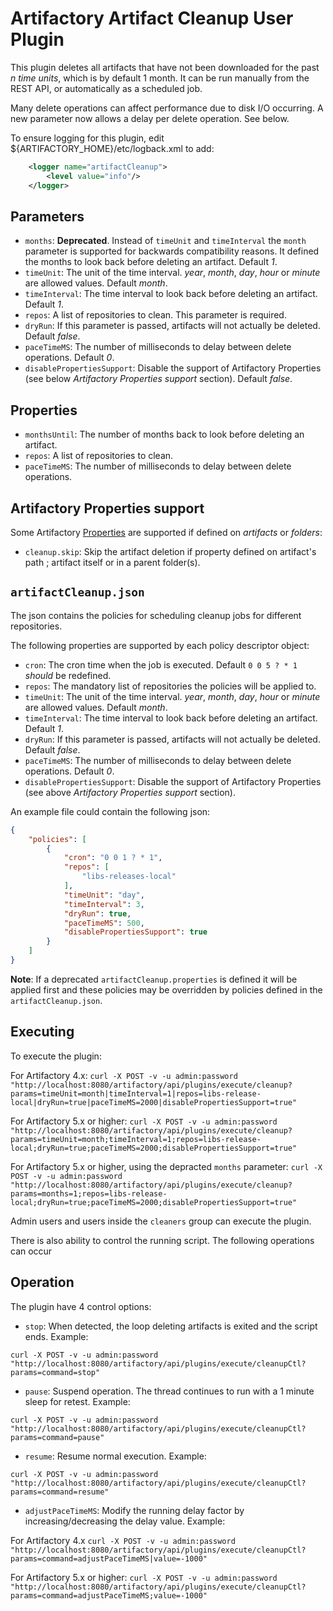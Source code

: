 Artifactory Artifact Cleanup User Plugin
========================================

This plugin deletes all artifacts that have not been downloaded for the past *n time units*,
which is by default 1 month. It can be run manually from the REST API, or automatically as a scheduled job.

Many delete operations can affect performance due to disk I/O occurring. A new parameter now allows a delay per delete operation. See below.

To ensure logging for this plugin, edit ${ARTIFACTORY_HOME}/etc/logback.xml to add:
```xml
    <logger name="artifactCleanup">
        <level value="info"/>
    </logger>
```

Parameters
----------

- `months`: **Deprecated**. Instead of `timeUnit` and `timeInterval` the `month` parameter is supported for backwards compatibility reasons. It defined the months to look back before deleting an artifact. Default *1*.
- `timeUnit`: The unit of the time interval. *year*, *month*, *day*, *hour* or *minute* are allowed values. Default *month*.
- `timeInterval`: The time interval to look back before deleting an artifact. Default *1*.
- `repos`: A list of repositories to clean. This parameter is required.
- `dryRun`: If this parameter is passed, artifacts will not actually be deleted. Default *false*.
- `paceTimeMS`: The number of milliseconds to delay between delete operations. Default *0*.
- `disablePropertiesSupport`: Disable the support of Artifactory Properties (see below *Artifactory Properties support* section). Default *false*.

Properties
----------

- `monthsUntil`: The number of months back to look before deleting an artifact.
- `repos`: A list of repositories to clean.
- `paceTimeMS`: The number of milliseconds to delay between delete operations.

Artifactory Properties support
----------

Some Artifactory [Properties](https://www.jfrog.com/confluence/display/RTF/Properties) are supported if defined on *artifacts* or *folders*:

- `cleanup.skip`: Skip the artifact deletion if property defined on artifact's path ; artifact itself or in a parent folder(s).


`artifactCleanup.json`
----------

The json contains the policies for scheduling cleanup jobs for different repositories.

The following properties are supported by each policy descriptor object:
- `cron`: The cron time when the job is executed. Default `0 0 5 ? * 1` *should* be redefined.
- `repos`: The mandatory list of repositories the policies will be applied to.
- `timeUnit`: The unit of the time interval. *year*, *month*, *day*, *hour* or *minute* are allowed values. Default *month*.
- `timeInterval`: The time interval to look back before deleting an artifact. Default *1*.
- `dryRun`:  If this parameter is passed, artifacts will not actually be deleted. Default *false*.
- `paceTimeMS`: The number of milliseconds to delay between delete operations. Default *0*.
- `disablePropertiesSupport`: Disable the support of Artifactory Properties (see above *Artifactory Properties support* section).

An example file could contain the following json:
```json
{
    "policies": [
        {
            "cron": "0 0 1 ? * 1",
            "repos": [
                "libs-releases-local"
            ],
            "timeUnit": "day",
            "timeInterval": 3,
            "dryRun": true,
            "paceTimeMS": 500,
            "disablePropertiesSupport": true
        }
    ]
}
```

**Note**: If a deprecated `artifactCleanup.properties` is defined it will be applied first and these policies may be overridden by policies defined in the `artifactCleanup.json`.


Executing
---------

To execute the plugin:

For Artifactory 4.x: 
`curl -X POST -v -u admin:password "http://localhost:8080/artifactory/api/plugins/execute/cleanup?params=timeUnit=month|timeInterval=1|repos=libs-release-local|dryRun=true|paceTimeMS=2000|disablePropertiesSupport=true"`

For Artifactory 5.x or higher:
`curl -X POST -v -u admin:password "http://localhost:8080/artifactory/api/plugins/execute/cleanup?params=timeUnit=month;timeInterval=1;repos=libs-release-local;dryRun=true;paceTimeMS=2000;disablePropertiesSupport=true"`

For Artifactory 5.x or higher, using the depracted `months` parameter:
`curl -X POST -v -u admin:password "http://localhost:8080/artifactory/api/plugins/execute/cleanup?params=months=1;repos=libs-release-local;dryRun=true;paceTimeMS=2000;disablePropertiesSupport=true"`

Admin users and users inside the `cleaners` group can execute the plugin.

There is also ability to control the running script. The following operations can occur

Operation
---------

The plugin have 4 control options:

- `stop`: When detected, the loop deleting artifacts is exited and the script ends. Example:

`curl -X POST -v -u admin:password "http://localhost:8080/artifactory/api/plugins/execute/cleanupCtl?params=command=stop"`
- `pause`: Suspend operation. The thread continues to run with a 1 minute sleep for retest. Example:

`curl -X POST -v -u admin:password "http://localhost:8080/artifactory/api/plugins/execute/cleanupCtl?params=command=pause"`
- `resume`: Resume normal execution. Example:

`curl -X POST -v -u admin:password "http://localhost:8080/artifactory/api/plugins/execute/cleanupCtl?params=command=resume"`
- `adjustPaceTimeMS`: Modify the running delay factor by increasing/decreasing the delay value. Example:


For Artifactory 4.x
`curl -X POST -v -u admin:password "http://localhost:8080/artifactory/api/plugins/execute/cleanupCtl?params=command=adjustPaceTimeMS|value=-1000"` 

For Artifactory 5.x or higher:
`curl -X POST -v -u admin:password "http://localhost:8080/artifactory/api/plugins/execute/cleanupCtl?params=command=adjustPaceTimeMS;value=-1000"` 
